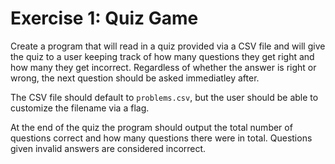 # Exercise 1: Quiz Game

Create a program that will read in a quiz provided via a CSV file and will give the quiz to a user keeping track of how many questions they get right and how many they get incorrect. Regardless of whether the answer is right or wrong, the next question should be asked immediatley after.

The CSV file should default to ```problems.csv```, but the user should be able to customize the filename via a flag.

At the end of the quiz the program should output the total number of questions correct and how many questions there were in total. Questions given invalid answers are considered incorrect.
